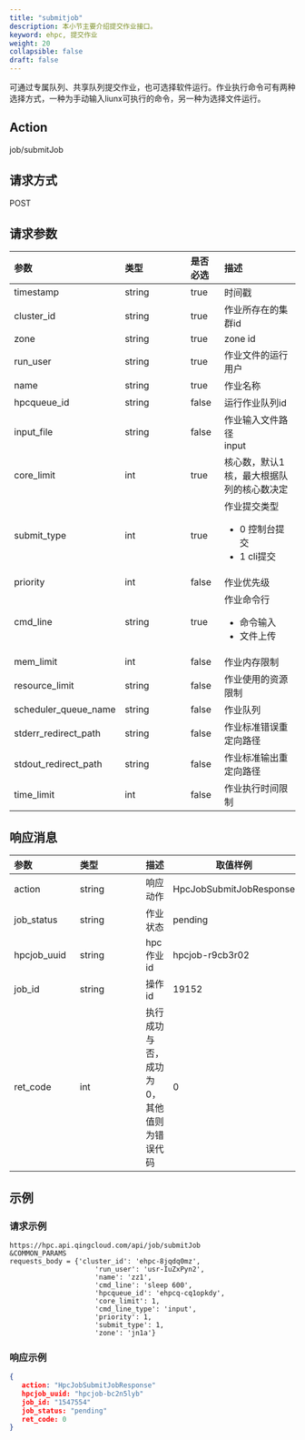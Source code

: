 ```yaml
---
title: "submitjob"
description: 本小节主要介绍提交作业接口。 
keyword: ehpc, 提交作业
weight: 20
collapsible: false
draft: false
---
```


可通过专属队列、共享队列提交作业，也可选择软件运行。作业执行命令可有两种选择方式，一种为手动输入liunx可执行的命令，另一种为选择文件运行。

## Action

job/submitJob

## 请求方式

POST

## 请求参数

| 参数                 | <span style="display:inline-block;width:100px">类型</span> | 是否必选 | 描述                                                         |
| :------------------- | :--------------------------------------------------------- | :------- | :----------------------------------------------------------- |
| timestamp            | string                                                     | true     | 时间戳                                                       |
| cluster_id           | string                                                     | true     | 作业所存在的集群id                                           |
| zone                 | string                                                     | true     | zone id                                                      |
| run_user             | string                                                     | true     | 作业文件的运行用户                                           |
| name                 | string                                                     | true     | 作业名称                                                     |
| hpcqueue_id          | string                                                     | false    | 运行作业队列id                                               |
| input_file           | string                                                     | false    | 作业输入文件路径<br />input                                  |
| core_limit           | int                                                        | true     | 核心数，默认1核，最大根据队列的核心数决定                    |
| submit_type          | int                                                        | true     | 作业提交类型<ul><li>0 控制台提交</li><li>1 cli提交</li></ul> |
| priority             | int                                                        | false    | 作业优先级                                                   |
| cmd_line             | string                                                     | true     | 作业命令行<ul><li>命令输入</li><li>文件上传</li></ul>        |
| mem_limit            | int                                                        | false    | 作业内存限制                                                 |
| resource_limit       | string                                                     | false    | 作业使用的资源限制                                           |
| scheduler_queue_name | string                                                     | false    | 作业队列                                                     |
| stderr_redirect_path | string                                                     | false    | 作业标准错误重定向路径                                       |
| stdout_redirect_path | string                                                     | false    | 作业标准输出重定向路径                                       |
| time_limit           | int                                                        | false    | 作业执行时间限制                                             |

## 响应消息

| <span style="display:inline-block;width:100px">参数</span> | <span style="display:inline-block;width:100px">类型</span> | 描述                                      | 取值样例                |
| :--------------------------------------------------------- | :--------------------------------------------------------- | ----------------------------------------- | ----------------------- |
| action                                                     | string                                                     | 响应动作                                  | HpcJobSubmitJobResponse |
| job_status                                                 | string                                                     | 作业状态                                  | pending                 |
| hpcjob_uuid                                                | string                                                     | hpc 作业 id                               | hpcjob-r9cb3r02         |
| job_id                                                     | string                                                     | 操作id                                    | 19152                   |
| ret_code                                                   | int                                                        | 执行成功与否，成功为0，其他值则为错误代码 | 0                       |

## 示例

### 请求示例

```url
https://hpc.api.qingcloud.com/api/job/submitJob
&COMMON_PARAMS
requests_body = {'cluster_id': 'ehpc-8jqdq0mz',
                     'run_user': 'usr-IuZxPyn2',
                     'name': 'zz1',
                     'cmd_line': 'sleep 600',
                     'hpcqueue_id': 'ehpcq-cq1opkdy',
                     'core_limit': 1,
                     'cmd_line_type': 'input',
                     'priority': 1,
                     'submit_type': 1,
                     'zone': 'jn1a'}
```

### 响应示例

```json
{ 
   action: "HpcJobSubmitJobResponse"
   hpcjob_uuid: "hpcjob-bc2n5lyb"
   job_id: "1547554"
   job_status: "pending"
   ret_code: 0
}
```

